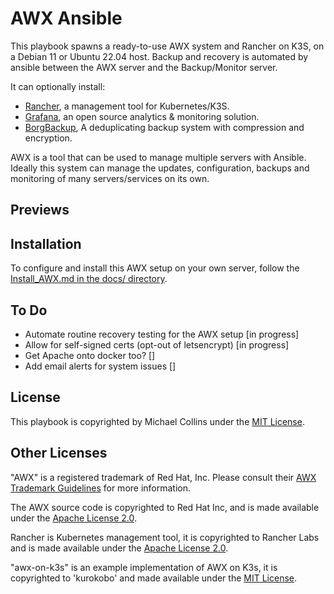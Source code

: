 # AWX Ansible

This playbook spawns a ready-to-use AWX system and Rancher on K3S, on a Debian 11 or Ubuntu 22.04 host.
Backup and recovery is automated by ansible between the AWX server and the Backup/Monitor server.

It can optionally install:
- [Rancher](https://www.rancher.com/), a management tool for Kubernetes/K3S.
- [Grafana](https://grafana.com/), an open source analytics & monitoring solution.
- [BorgBackup](https://www.borgbackup.org/), A deduplicating backup system with compression and encryption.

AWX is a tool that can be used to manage multiple servers with Ansible.
Ideally this system can manage the updates, configuration, backups and monitoring of many servers/services on its own. 


## Previews




## Installation

To configure and install this AWX setup on your own server, follow the [Install_AWX.md in the docs/ directory](docs/Install_AWX.md).


## To Do

- Automate routine recovery testing for the AWX setup [in progress]
- Allow for self-signed certs (opt-out of letsencrypt) [in progress]
- Get Apache onto docker too? []
- Add email alerts for system issues []


## License

This playbook is copyrighted by Michael Collins under the [MIT License](licenses/MIT_License_Michael_Collins.txt).


## Other Licenses

"AWX" is a registered trademark of Red Hat, Inc. Please consult their [AWX Trademark Guidelines](https://github.com/ansible/awx-logos/blob/master/TRADEMARKS.md) for more information.

The AWX source code is copyrighted to Red Hat Inc, and is made available under the [Apache License 2.0](https://github.com/ansible/awx/blob/devel/LICENSE.md).

Rancher is Kubernetes management tool, it is copyrighted to Rancher Labs and is made available under the [Apache License 2.0](https://github.com/rancher/rancher/blob/release/v2.7/LICENSE).

"awx-on-k3s" is an example implementation of AWX on K3s, it is copyrighted to 'kurokobo' and made available under the [MIT License](https://github.com/kurokobo/awx-on-k3s/blob/main/LICENSE).